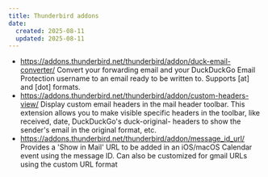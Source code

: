 ```yaml
---
title: Thunderbird addons
date:
  created: 2025-08-11
  updated: 2025-08-11
---
```



- <https://addons.thunderbird.net/thunderbird/addon/duck-email-converter/>  Convert your forwarding email and your DuckDuckGo Email Protection username to an email ready to be written to. Supports [at] and [dot] formats.
- <https://addons.thunderbird.net/thunderbird/addon/custom-headers-view/>  Display custom email headers in the mail header toolbar. This extension allows you to make visible specific headers in the toolbar, like received, date, DuckDuckGo's duck-original- headers to show the sender's email in the original format, etc.
- <https://addons.thunderbird.net/thunderbird/addon/message_id_url/>  Provides a 'Show in Mail' URL to be added in an iOS/macOS Calendar event using the message ID. Can also be customized for gmail URLs using the custom URL format
